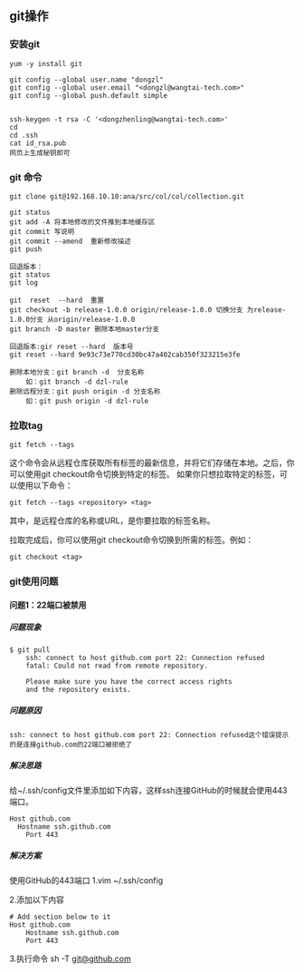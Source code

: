 ## git操作

### 安装git
```
yum -y install git

git config --global user.name "dongzl"
git config --global user.email "<dongzl@wangtai-tech.com>"
git config --global push.default simple


ssh-keygen -t rsa -C '<dongzhenling@wangtai-tech.com>'
cd
cd .ssh
cat id_rsa.pub
网页上生成秘钥即可
```

### git 命令
```
git clone git@192.168.10.10:ana/src/col/col/collection.git

git status
git add -A 将本地修改的文件推到本地缓存区
git commit 写说明
git commit --amend  重新修改描述
git push

回退版本：
git status
git log

git  reset  --hard  重置
git checkout -b release-1.0.0 origin/release-1.0.0 切换分支 为release-1.0.0分支 从origin/release-1.0.0
git branch -D master 删除本地master分支

回退版本:gir reset --hard  版本号
git reset --hard 9e93c73e770cd30bc47a402cab350f323215e3fe

删除本地分支：git branch -d  分支名称
    如：git branch -d dzl-rule
删除远程分支：git push origin -d 分支名称
    如：git push origin -d dzl-rule
```

### 拉取tag
```
git fetch --tags
```
这个命令会从远程仓库获取所有标签的最新信息，并将它们存储在本地。之后，你可以使用git checkout命令切换到特定的标签。
如果你只想拉取特定的标签，可以使用以下命令：
```
git fetch --tags <repository> <tag>
```
其中，<repository>是远程仓库的名称或URL，<tag>是你要拉取的标签名称。

拉取完成后，你可以使用git checkout命令切换到所需的标签。例如：
```
git checkout <tag>
```
### git使用问题
#### 问题1：22端口被禁用
##### 问题现象
```
$ git pull
	ssh: connect to host github.com port 22: Connection refused
	fatal: Could not read from remote repository.

	Please make sure you have the correct access rights
	and the repository exists.
```
##### 问题原因
	ssh: connect to host github.com port 22: Connection refused这个错误提示的是连接github.com的22端口被拒绝了

##### 解决思路
给~/.ssh/config文件里添加如下内容，这样ssh连接GitHub的时候就会使用443端口。
```
Host github.com
  Hostname ssh.github.com
    Port 443
```

##### 解决方案
使用GitHub的443端口
1.vim ~/.ssh/config

2.添加以下内容
```
# Add section below to it
Host github.com
	Hostname ssh.github.com
	Port 443
```

3.执行命令
sh -T git@github.com
